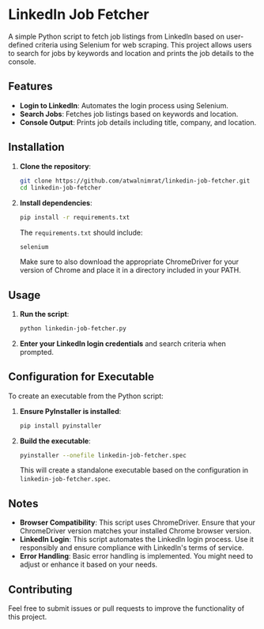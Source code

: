 # LinkedIn Job Fetcher

A simple Python script to fetch job listings from LinkedIn based on user-defined criteria using Selenium for web scraping. This project allows users to search for jobs by keywords and location and prints the job details to the console.

## Features

- **Login to LinkedIn**: Automates the login process using Selenium.
- **Search Jobs**: Fetches job listings based on keywords and location.
- **Console Output**: Prints job details including title, company, and location.

## Installation

1. **Clone the repository**:
   ```bash
   git clone https://github.com/atwalnimrat/linkedin-job-fetcher.git
   cd linkedin-job-fetcher
   ```

2. **Install dependencies**:
   ```bash
   pip install -r requirements.txt
   ```

   The `requirements.txt` should include:
   ```plaintext
   selenium
   ```

   Make sure to also download the appropriate ChromeDriver for your version of Chrome and place it in a directory included in your PATH.

## Usage

1. **Run the script**:
   ```bash
   python linkedin-job-fetcher.py
   ```

2. **Enter your LinkedIn login credentials** and search criteria when prompted.

## Configuration for Executable

To create an executable from the Python script:

1. **Ensure PyInstaller is installed**:
   ```bash
   pip install pyinstaller
   ```

2. **Build the executable**:
   ```bash
   pyinstaller --onefile linkedin-job-fetcher.spec
   ```

   This will create a standalone executable based on the configuration in `linkedin-job-fetcher.spec`.

## Notes

- **Browser Compatibility**: This script uses ChromeDriver. Ensure that your ChromeDriver version matches your installed Chrome browser version.
- **LinkedIn Login**: This script automates the LinkedIn login process. Use it responsibly and ensure compliance with LinkedIn's terms of service.
- **Error Handling**: Basic error handling is implemented. You might need to adjust or enhance it based on your needs.

## Contributing

Feel free to submit issues or pull requests to improve the functionality of this project.
